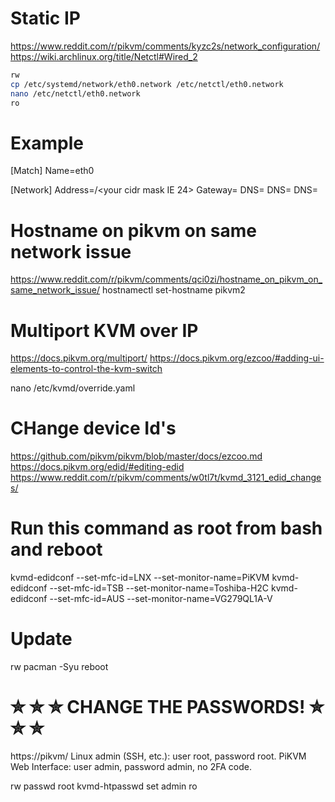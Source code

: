 # Static IP
https://www.reddit.com/r/pikvm/comments/kyzc2s/network_configuration/
https://wiki.archlinux.org/title/Netctl#Wired_2

```bash
rw
cp /etc/systemd/network/eth0.network /etc/netctl/eth0.network
nano /etc/netctl/eth0.network
ro
```

# Example
[Match]
Name=eth0

[Network]
Address=<yourip>/<your cidr mask IE 24>
Gateway=<your gateway>
DNS=<your dns>
DNS=<your backup dns>
DNS=<your backup dns>

# Hostname on pikvm on same network issue
https://www.reddit.com/r/pikvm/comments/qci0zi/hostname_on_pikvm_on_same_network_issue/
hostnamectl set-hostname pikvm2

# Multiport KVM over IP
https://docs.pikvm.org/multiport/
https://docs.pikvm.org/ezcoo/#adding-ui-elements-to-control-the-kvm-switch

nano /etc/kvmd/override.yaml

# CHange device Id's
https://github.com/pikvm/pikvm/blob/master/docs/ezcoo.md
https://docs.pikvm.org/edid/#editing-edid
https://www.reddit.com/r/pikvm/comments/w0tl7t/kvmd_3121_edid_changes/

# Run this command as root from bash and reboot
kvmd-edidconf --set-mfc-id=LNX --set-monitor-name=PiKVM
kvmd-edidconf --set-mfc-id=TSB --set-monitor-name=Toshiba-H2C
kvmd-edidconf --set-mfc-id=AUS --set-monitor-name=VG279QL1A-V

# Update
rw
pacman -Syu
reboot

# ✮ ✮ ✮ CHANGE THE PASSWORDS! ✮ ✮ ✮
https://pikvm/
Linux admin (SSH, etc.): user root, password root.
PiKVM Web Interface: user admin, password admin, no 2FA code.

rw
passwd root
kvmd-htpasswd set admin
ro
